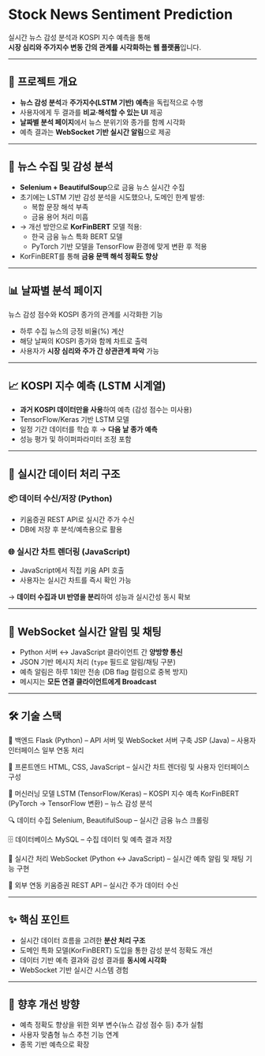 # Stock News Sentiment Prediction

실시간 뉴스 감성 분석과 KOSPI 지수 예측을 통해  
**시장 심리와 주가지수 변동 간의 관계를 시각화하는 웹 플랫폼**입니다.

---

## 🎯 프로젝트 개요

- **뉴스 감성 분석**과 **주가지수(LSTM 기반) 예측**을 독립적으로 수행
- 사용자에게 두 결과를 **비교·해석할 수 있는 UI** 제공
- **날짜별 분석 페이지**에서 뉴스 분위기와 종가를 함께 시각화
- 예측 결과는 **WebSocket 기반 실시간 알림**으로 제공

---

## 📰 뉴스 수집 및 감성 분석

- **Selenium + BeautifulSoup**으로 금융 뉴스 실시간 수집
- 초기에는 LSTM 기반 감성 분석을 시도했으나, 도메인 한계 발생:
  - 복합 문장 해석 부족
  - 금융 용어 처리 미흡
- → 개선 방안으로 **KorFinBERT** 모델 적용:
  - 한국 금융 뉴스 특화 BERT 모델
  - PyTorch 기반 모델을 TensorFlow 환경에 맞게 변환 후 적용
- KorFinBERT를 통해 **금융 문맥 해석 정확도 향상**

---

## 📊 날짜별 분석 페이지

뉴스 감성 점수와 KOSPI 종가의 관계를 시각화한 기능
- 하루 수집 뉴스의 긍정 비율(%) 계산
- 해당 날짜의 KOSPI 종가와 함께 차트로 출력
- 사용자가 **시장 심리와 주가 간 상관관계 파악** 가능

---

## 📈 KOSPI 지수 예측 (LSTM 시계열)

- **과거 KOSPI 데이터만을 사용**하여 예측 (감성 점수는 미사용)
- TensorFlow/Keras 기반 LSTM 모델
- 일정 기간 데이터를 학습 후 → **다음 날 종가 예측**
- 성능 평가 및 하이퍼파라미터 조정 포함

---

## 🧩 실시간 데이터 처리 구조

### 📦 데이터 수신/저장 (Python)
- 키움증권 REST API로 실시간 주가 수신
- DB에 저장 후 분석/예측용으로 활용

### 🌐 실시간 차트 렌더링 (JavaScript)
- JavaScript에서 직접 키움 API 호출
- 사용자는 실시간 차트를 즉시 확인 가능

→ **데이터 수집과 UI 반영을 분리**하여 성능과 실시간성 동시 확보

---

## 📡 WebSocket 실시간 알림 및 채팅

- Python 서버 ↔ JavaScript 클라이언트 간 **양방향 통신**
- JSON 기반 메시지 처리 (`type` 필드로 알림/채팅 구분)
- 예측 알림은 하루 1회만 전송 (DB flag 컬럼으로 중복 방지)
- 메시지는 **모든 연결 클라이언트에게 Broadcast**

---

## 🛠 기술 스택

📌 백엔드
Flask (Python) – API 서버 및 WebSocket 서버 구축
JSP (Java) – 사용자 인터페이스 일부 연동 처리

🎨 프론트엔드
HTML, CSS, JavaScript – 실시간 차트 렌더링 및 사용자 인터페이스 구성

🧠 머신러닝 모델
LSTM (TensorFlow/Keras) – KOSPI 지수 예측
KorFinBERT (PyTorch → TensorFlow 변환) – 뉴스 감성 분석

🔍 데이터 수집
Selenium, BeautifulSoup – 실시간 금융 뉴스 크롤링

🗄 데이터베이스
MySQL – 수집 데이터 및 예측 결과 저장

🔄 실시간 처리
WebSocket (Python ↔ JavaScript) – 실시간 예측 알림 및 채팅 기능 구현

🔗 외부 연동
키움증권 REST API – 실시간 주가 데이터 수신

---

## ✨ 핵심 포인트

- 실시간 데이터 흐름을 고려한 **분산 처리 구조**
- 도메인 특화 모델(KorFinBERT) 도입을 통한 감성 분석 정확도 개선
- 데이터 기반 예측 결과와 감성 결과를 **동시에 시각화**
- WebSocket 기반 실시간 시스템 경험

---

## 📌 향후 개선 방향

- 예측 정확도 향상을 위한 외부 변수(뉴스 감성 점수 등) 추가 실험
- 사용자 맞춤형 뉴스 추천 기능 연계
- 종목 기반 예측으로 확장

